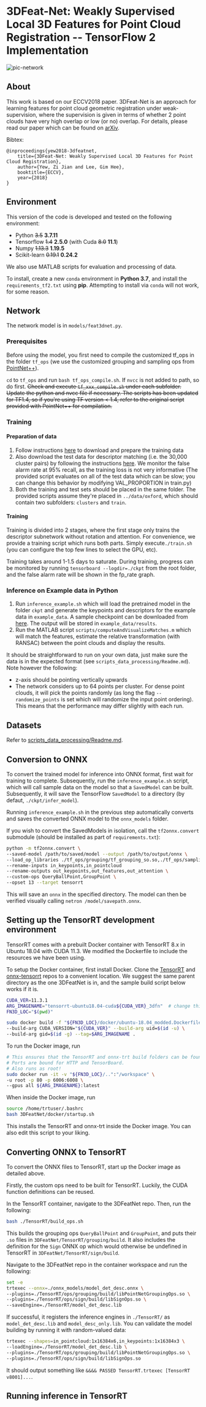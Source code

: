 # 3DFeat-Net: Weakly Supervised Local 3D Features for Point Cloud Registration -- TensorFlow 2 Implementation

![pic-network](docs/pic-network.png)

## About

This work is based on our ECCV2018 paper. 3DFeat-Net is an approach for learning features for point cloud geometric registration under weak-supervision, where the supervision is given in terms of whether 2 point clouds have very high overlap or low (or no) overlap. For details, please read our paper which can be found on [arXiv](https://arxiv.org/abs/1807.09413).

Bibtex:

```
@inproceedings{yew2018-3dfeatnet,
    title={3DFeat-Net: Weakly Supervised Local 3D Features for Point Cloud Registration},
    author={Yew, Zi Jian and Lee, Gim Hee},
    booktitle={ECCV},
    year={2018}
}
```

## Environment

This version of the code is developed and tested on the following environment:

* Python ~~3.5~~ <b>3.7.11</b>
* Tensorflow ~~1.4~~ <b>2.5.0</b> (with Cuda ~~8.0~~ <b>11.1</b>)
* Numpy ~~1.13.3~~ <b>1.19.5</b>
* Scikit-learn ~~0.19.1~~ <b>0.24.2</b>

We also use MATLAB scripts for evaluation and processing of data.

To install, create a new `conda` environment in **Python 3.7**, and install the `requirements_tf2.txt` using **pip**. Attempting to install via `conda` will not work, for some reason.

## Network

The network model is in `models/feat3dnet.py`.

### Prerequisites

Before using the model, you first need to compile the customized tf_ops in the folder `tf_ops` (we use the customized grouping and sampling ops from [PointNet++](https://github.com/charlesq34/pointnet2)).

`cd` to `tf_ops` and run `bash tf_ops_compile.sh`. If `nvcc` is not added to path, so do first.
~~Check and execute `tf_xxx_compile.sh` under each subfolder. Update the python and nvcc file if necessary. The scripts has been updated for TF1.4, so if you're using TF version < 1.4, refer to the original script provided with PointNet++ for compilation.~~

### Training

#### Preparation of data

1. Follow instructions [here](scripts_data_processing/Readme.md#training-data) to download and prepare the training data
2. Also download the test data for descriptor matching (i.e. the 30,000 cluster pairs) by following the instructions [here](scripts_data_processing/Readme.md#test-data). We monitor the false alarm rate at 95% recall, as the training loss is not very informative (The provided script evaluates on all of the test data which can be slow; you can change this behavior by modifying VAL_PROPORTION in train.py)
3. Both the training and test sets should be placed in the same folder. The provided scripts assume they're placed in `../data/oxford`, which should contain two subfolders: `clusters` and `train`.

#### Training

Training is divided into 2 stages, where the first stage only trains the descriptor subnetwork without rotation and attention. For convenience, we provide a training script which runs both parts. Simply execute`./train.sh` (you can configure the top few lines to select the GPU, etc).

Training takes around 1-1.5 days to saturate. During training, progress can be monitored by running `tensorboard --logdir=./ckpt` from the root folder, and the false alarm rate will be shown in the fp_rate graph.

### Inference on Example data in Python

1. Run `inference_example.sh` which will load the pretrained model in the folder `ckpt` and generate the keypoints and descriptors for the example data in `example_data`. A sample checkpoint can be downloaded from [here](https://drive.google.com/open?id=1JYZvFmMO3hgLN4ao3MqcMVgHYZtHhPOv). The output will be stored in `example_data/results`.
2. Run the MATLAB script `scripts/computeAndVisualizeMatches.m` which will match the features, estimate the relative transformation (with RANSAC) between the point clouds and display the results.

It should be straightforward to run on your own data, just make sure the data is in the expected format (see `scripts_data_processing/Readme.md`). Note however the following:

* z-axis should be pointing vertically upwards
* The network considers up to 64 points per cluster. For dense point clouds, it will pick the points randomly (as long the flag `--randomize_points` is set which will randomize the input point ordering). This means that the performance may differ slightly with each run.

## Datasets
Refer to [scripts_data_processing/Readme.md](scripts_data_processing/Readme.md).

## Conversion to ONNX
To convert the trained model for inference into ONNX format, first wait for training to complete. Subsequently, run the `inference_example.sh` script, which will call sample data on the model so that a `SavedModel` can be built. Subsequently, it will save the TensorFlow `SavedModel` to a directory (by defaut, `./ckpt/infer_model`).

Running `inference_example.sh` in the previous step automatically converts and saves the converted ONNX model to the `onnx_models` folder.

If you wish to convert the SavedModels in isolation, call the `tf2onnx.convert` submodule (should be installed as part of `requirements.txt`):
```bash
python -m tf2onnx.convert \
--saved-model /path/to/saved/model --output /path/to/output/onnx \
--load_op_libraries ./tf_ops/grouping/tf_grouping_so.so,./tf_ops/sampling/tf_sampling_so.so \
--rename-inputs in_keypoints,in_pointcloud 
--rename-outputs out_keypoints,out_features,out_attention \
--custom-ops QueryBallPoint,GroupPoint \
--opset 13 --target tensorrt
```
This will save an `onnx` in the specified directory. The model can then be verified visually calling `netron /model/savepath.onnx`.

## Setting up the TensorRT development environment
TensorRT comes with a prebuilt Docker container with TensorRT 8.x in Ubuntu 18.04 with CUDA 11.3. We modified the Dockerfile to include the resources we have been using.

To setup the Docker container, first install Docker. Clone the [TensorRT](https://github.com/NVIDIA/TensorRT) and [onnx-tensorrt](https://github.com/onnx/onnx-tensorrt) repos to a convenient location. We suggest the same parent directory as the one 3DFeatNet is in, and the sample build script below works if it is.
```bash
CUDA_VER=11.3.1
ARG_IMAGENAME="tensorrt-ubuntu18.04-cuda${CUDA_VER}_3dfn"  # change this to your liking
FN3D_LOC="$(pwd)"

sudo docker build -f "${FN3D_LOC}/docker/ubuntu-18.04_modded.Dockerfile" \
--build-arg CUDA_VERSION="${CUDA_VER}" --build-arg uid=$(id -u) \
--build-arg gid=$(id -g) --tag=$ARG_IMAGENAME .
```
To run the Docker image, run
```bash
# This ensures that the TensorRT and onnx-trt build folders can be found.
# Ports are bound for HTTP and TensorBoard.
# Also runs as root!
sudo docker run -it -v "${FN3D_LOC}/..":"/workspace" \
-u root -p 80 -p 6006:6008 \
--gpus all ${ARG_IMAGENAME}:latest
```
When inside the Docker image, run
```bash
source /home/trtuser/.bashrc
bash 3DFeatNet/docker/startup.sh
```
This installs the TensorRT and onnx-trt inside the Docker image. You can also edit this script to your liking.

## Converting ONNX to TensorRT
To convert the ONNX files to TensorRT, start up the Docker image as detailed above.

Firstly, the custom ops need to be built for TensorRT. Luckily, the CUDA function definitions can be reused.

In the TensorRT container, navigate to the 3DFeatNet repo. Then, run the following:
```bash
bash ./TensorRT/build_ops.sh
```
This builds the grouping ops `QueryBallPoint` and `GroupPoint`, and puts their `.so` files in `3DFeatNet/TensorRT/grouping/build`. It also includes the definition for the `Sign` ONNX op which would otherwise be undefined in TensorRT in `3DFeatNet/TensorRT/sign/build`.

Navigate to the 3DFeatNet repo in the container workspace and run the following:
```bash
set -e
trtexec --onnx=./onnx_models/model_det_desc.onnx \
--plugins=./TensorRT/ops/grouping/build/libPointNetGroupingOps.so \
--plugins=./TensorRT/ops/sign/build/libSignOps.so \
--saveEngine=./TensorRT/model_det_desc.lib
```

If successful, it registers the inference engines in `./TensorRT/` as `model_det_desc.lib` and `model_desc_only.lib`. You can validate the model building by running it with random-valued data:
```bash
trtexec --shapes=in_pointcloud:1x16384x6,in_keypoints:1x16384x3 \
--loadEngine=./TensorRT/model_det_desc.lib \
--plugins=./TensorRT/ops/grouping/build/libPointNetGroupingOps.so \
--plugins=./TensorRT/ops/sign/build/libSignOps.so
```
It should output something like `&&&& PASSED TensorRT.trtexec [TensorRT v8001]...`.

## Running inference in TensorRT
